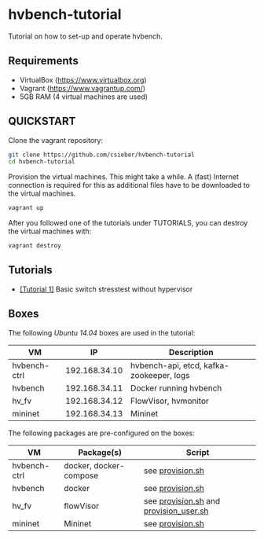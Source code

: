 # hvbench-tutorial

Tutorial on how to set-up and operate hvbench.

## Requirements

 - VirtualBox (https://www.virtualbox.org)
 - Vagrant (https://www.vagrantup.com/)
 - 5GB RAM (4 virtual machines are used)

## QUICKSTART

Clone the vagrant repository:

```bash
git clone https://github.com/csieber/hvbench-tutorial
cd hvbench-tutorial
```

Provision the virtual machines. This might take a while. A (fast) Internet connection is required for this as additional files have to be downloaded to the virtual machines.

```bash
vagrant up
```

After you followed one of the tutorials under TUTORIALS, you can destroy the virtual machines with:

```bash
vagrant destroy
```

## Tutorials

  - [[Tutorial 1]](tutorials/Tutorial1.md) Basic switch stresstest without hypervisor

## Boxes

The following *Ubuntu 14.04* boxes are used in the tutorial:

| VM           | IP            | Description                              |
|--------------|---------------|------------------------------------------|
| hvbench-ctrl | 192.168.34.10 | hvbench-api, etcd, kafka-zookeeper, logs |
| hvbench      | 192.168.34.11 | Docker running hvbench                   |
| hv\_fv       | 192.168.34.12 | FlowVisor, hvmonitor                     |
| mininet      | 192.168.34.13 | Mininet                                  |

The following packages are pre-configured on the boxes:

| VM           | Package(s)             | Script                                                                     |
|--------------|------------------------|----------------------------------------------------------------------------|
| hvbench-ctrl | docker, docker-compose | see [provision.sh][hvbench-ctrl prov.]                                     |
| hvbench      | docker                 | see [provision.sh][hvbench prov.]                                          |
| hv\_fv       | flowVisor              | see [provision.sh][hv_fv prov.] and [provision\_user.sh][hv_fv prov. user] |
| mininet      | Mininet                | see [provision.sh][mininet prov.]                                          |

[hvbench-ctrl prov.]: boxes/hvbench-ctrl/provision.sh 
[hvbench prov.]: boxes/hvbench/provision.sh
[hv_fv prov.]: boxes/hv_fv/provision.sh
[hv_fv prov. user]: boxes/hv_fv/provision_user.sh
[mininet prov.]: boxes/mininet/provision.sh
